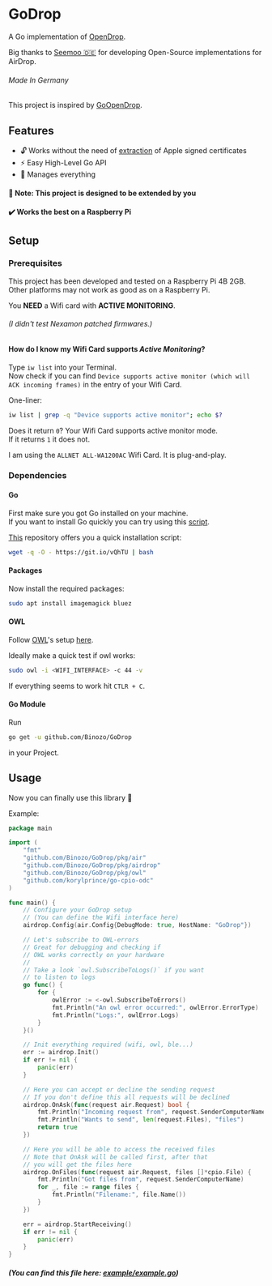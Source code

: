 # GoDrop
A Go implementation of [OpenDrop](https://github.com/seemoo-lab/opendrop).

Big thanks to [Seemoo 🇩🇪](https://github.com/seemoo-lab) for developing Open-Source implementations for AirDrop.
###### Made In Germany

This project is inspired by [GoOpenDrop](https://github.com/bodaay/GoOpenDrop).

## Features
- 🔓 Works without the need of [extraction](https://github.com/seemoo-lab/airdrop-keychain-extractor) of Apple signed certificates
- ⚡ Easy High-Level Go API
- 💪 Manages everything

#### 🔌 Note: This project is designed to be extended by you
#### ✔️ Works the best on a Raspberry Pi

## Setup
### Prerequisites
This project has been developed and tested on a Raspberry Pi 4B 2GB. <br>
Other platforms may not work as good as on a Raspberry Pi.

You **NEED** a Wifi card with **ACTIVE MONITORING**.
###### (I didn't test Nexamon patched firmwares.)

#### How do I know my Wifi Card supports _Active Monitoring_?
Type `iw list` into your Terminal. <br>
Now check if you can find `Device supports active monitor (which will ACK incoming frames)` 
in the entry of your Wifi Card. 

One-liner:
```bash
iw list | grep -q "Device supports active monitor"; echo $?
```
Does it return `0`? Your Wifi Card supports active monitor mode. <br>
If it returns `1` it does not.

I am using the `ALLNET ALL-WA1200AC` Wifi Card. It is plug-and-play.

### Dependencies
#### Go
First make sure you got Go installed on your machine. <br>
If you want to install Go quickly you can try using this [script](https://github.com/canha/golang-tools-install-script#fast_forward-install).

[This](https://github.com/canha/golang-tools-install-script#fast_forward-install) repository offers you a quick installation script:
```bash
wget -q -O - https://git.io/vQhTU | bash
```

#### Packages
Now install the required packages:
```bash
sudo apt install imagemagick bluez
```

#### OWL
Follow [OWL](https://github.com/seemoo-lab/owl)'s setup [here](https://github.com/seemoo-lab/owl#requirements).

Ideally make a quick test if owl works:
```bash
sudo owl -i <WIFI_INTERFACE> -c 44 -v
```
If everything seems to work hit `CTLR + C`.

#### Go Module
Run
```bash
go get -u github.com/Binozo/GoDrop
```
in your Project.

## Usage
Now you can finally use this library 🥳 <br>

Example:
```go
package main

import (
	"fmt"
	"github.com/Binozo/GoDrop/pkg/air"
	"github.com/Binozo/GoDrop/pkg/airdrop"
	"github.com/Binozo/GoDrop/pkg/owl"
	"github.com/korylprince/go-cpio-odc"
)

func main() {
	// Configure your GoDrop setup
	// (You can define the Wifi interface here)
	airdrop.Config(air.Config{DebugMode: true, HostName: "GoDrop"})

	// Let's subscribe to OWL-errors
	// Great for debugging and checking if
	// OWL works correctly on your hardware
	//
	// Take a look `owl.SubscribeToLogs()` if you want
	// to listen to logs
	go func() {
		for {
			owlError := <-owl.SubscribeToErrors()
			fmt.Println("An owl error occurred:", owlError.ErrorType)
			fmt.Println("Logs:", owlError.Logs)
		}
	}()

	// Init everything required (wifi, owl, ble...)
	err := airdrop.Init()
	if err != nil {
		panic(err)
	}

	// Here you can accept or decline the sending request
	// If you don't define this all requests will be declined
	airdrop.OnAsk(func(request air.Request) bool {
		fmt.Println("Incoming request from", request.SenderComputerName)
		fmt.Println("Wants to send", len(request.Files), "files")
		return true
	})

	// Here you will be able to access the received files
	// Note that OnAsk will be called first, after that
	// you will get the files here
	airdrop.OnFiles(func(request air.Request, files []*cpio.File) {
		fmt.Println("Got files from", request.SenderComputerName)
		for _, file := range files {
			fmt.Println("Filename:", file.Name())
		}
	})

	err = airdrop.StartReceiving()
	if err != nil {
		panic(err)
	}
}
```
##### (You can find this file here: [example/example.go](https://github.com/Binozo/GoDrop/tree/master/example/example.go))